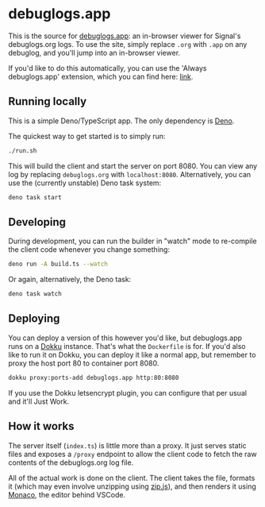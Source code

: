 # debuglogs.app

This is the source for [debuglogs.app](https://debuglogs.app): an in-browser viewer for Signal's debuglogs.org logs.
To use the site, simply replace `.org` with `.app` on any debuglog, and you'll jump into an in-browser viewer.

If you'd like to do this automatically, you can use the 'Always debuglogs.app' extension, which you can find here: 
[link](https://github.com/greysonp/debuglogs.app-extension).

## Running locally

This is a simple Deno/TypeScript app. The only dependency is [Deno](https://deno.land/#installation).

The quickest way to get started is to simply run:

```bash
./run.sh
```

This will build the client and start the server on port 8080. You can view any log by replacing `debuglogs.org` with
`localhost:8080`. Alternatively, you can use the (currently unstable) Deno task system:

```bash
deno task start
```

##  Developing

During development, you can run the builder in "watch" mode to re-compile the client code whenever you change something:

```bash
deno run -A build.ts --watch
```

Or again, alternatively, the Deno task:

```bash
deno task watch
```

## Deploying

You can deploy a version of this however you'd like, but debuglogs.app runs on a [Dokku](https://dokku.com/) instance.
That's what the `Dockerfile` is for. If you'd also like to run it on Dokku, you can deploy it like a normal app, but
remember to proxy the host port 80 to container port 8080.

```bash
dokku proxy:ports-add debuglogs.app http:80:8080
```

If you use the Dokku letsencrypt plugin, you can configure that per usual and it'll Just Work.

## How it works

The server itself (`index.ts`) is little more than a proxy. It just serves static files and exposes a `/proxy` endpoint 
to allow the client code to fetch the raw contents of the debuglogs.org log file.

All of the actual work is done on the client. The client takes the file, formats it (which may even involve unzipping
using [zip.js](https://gildas-lormeau.github.io/zip.js/)), and then renders it using 
[Monaco](https://microsoft.github.io/monaco-editor/), the editor behind VSCode.